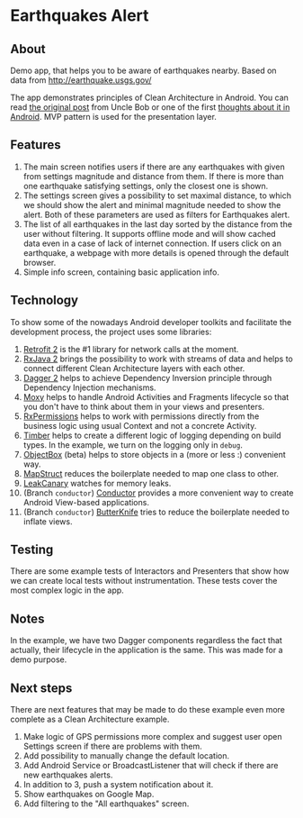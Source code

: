 # Earthquakes Alert

## About

Demo app, that helps you to be aware of earthquakes nearby. Based on data from http://earthquake.usgs.gov/

The app demonstrates principles of Clean Architecture in Android. You can read [the original post](https://8thlight.com/blog/uncle-bob/2012/08/13/the-clean-architecture.html) from Uncle Bob or one of the first [thoughts about it in Android](https://fernandocejas.com/2014/09/03/architecting-android-the-clean-way/). MVP pattern is used for the presentation layer.

## Features

1. The main screen notifies users if there are any earthquakes with given from settings magnitude and distance from them. If there is more than one earthquake satisfying settings, only the closest one is shown.
2. The settings screen gives a possibility to set maximal distance, to which we should show the alert and minimal magnitude needed to show the alert. Both of these parameters are used as filters for Earthquakes alert.
3. The list of all earthquakes in the last day sorted by the distance from the user without filtering. It supports offline mode and will show cached data even in a case of lack of internet connection. If users click on an earthquake, a webpage with more details is opened through the default browser.
4. Simple info screen, containing basic application info.

## Technology

To show some of the nowadays Android developer toolkits and facilitate the development process, the project uses some libraries:

1. [Retrofit 2](https://github.com/square/retrofit) is the #1 library for network calls at the moment.
2. [RxJava 2](https://github.com/ReactiveX/RxJava) brings the possibility to work with streams of data and helps to connect different Clean Architecture layers with each other.
3. [Dagger 2](https://github.com/google/dagger) helps to achieve Dependency Inversion principle through Dependency Injection mechanisms.
3. [Moxy](https://github.com/Arello-Mobile/Moxy) helps to handle Android Activities and Fragments lifecycle so that you don't have to think about them in your views and presenters. 
4. [RxPermissions](https://github.com/tbruyelle/RxPermissions) helps to work with permissions directly from the business logic using usual Context and not a concrete Activity.
5. [Timber](https://github.com/JakeWharton/timber) helps to create a different logic of logging depending on build types. In the example, we turn on the logging only in `debug`.
6. [ObjectBox](https://github.com/greenrobot/ObjectBox) (beta) helps to store objects in a (more or less :) convenient way.
7. [MapStruct](http://mapstruct.org/) reduces the boilerplate needed to map one class to other.
8. [LeakCanary](https://github.com/square/leakcanary) watches for memory leaks.
9. (Branch `conductor`) [Conductor](https://github.com/bluelinelabs/Conductor) provides a more convenient way to create Android View-based applications.
10. (Branch `conductor`) [ButterKnife]() tries to reduce the boilerplate needed to inflate views.

## Testing

There are some example tests of Interactors and Presenters that show how we can create local tests without instrumentation. These tests cover the most complex logic in the app.

## Notes

In the example, we have two Dagger components regardless the fact that actually, their lifecycle in the application is the same. This was made for a demo purpose.

## Next steps

There are next features that may be made to do these example even more complete as a Clean Architecture example.

1. Make logic of GPS permissions more complex and suggest user open Settings screen if there are problems with them.
2. Add possibility to manually change the default location.
3. Add Android Service or BroadcastListener that will check if there are new earthquakes alerts.
4. In addition to 3, push a system notification about it.
5. Show earthquakes on Google Map.
6. Add filtering to the "All earthquakes" screen.
